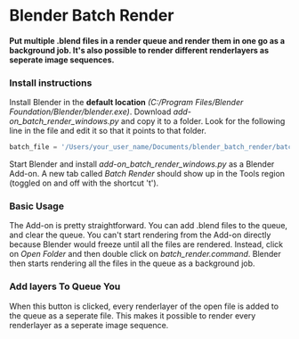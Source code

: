 # Blender Batch Render

#### Put multiple .blend files in a render queue and render them in one go as a background job. It's also possible to render different renderlayers as seperate image sequences.

### Install instructions

Install Blender in the **default location** *(C:/Program Files/Blender Foundation/Blender/blender.exe)*. Download *add-on_batch_render_windows.py* and copy it to a folder. Look for the following line in the file  and edit it so that it points to that folder.
```python
batch_file = '/Users/your_user_name/Documents/blender_batch_render/batch_render.command'
```
Start Blender and install *add-on_batch_render_windows.py* as a Blender Add-on. A new tab called *Batch Render* should show up in the Tools region (toggled on and off with the shortcut 't'). 

### Basic Usage

The Add-on is pretty straightforward. You can add .blend files to the queue, and clear the queue. You can't start rendering from the Add-on directly because Blender would freeze until all the files are rendered. Instead, click on *Open Folder* and then double click on *batch_render.command*. Blender then starts rendering all the files in the queue as a background job.  

### Add layers To Queue You

When this button is clicked, every renderlayer of the open file is added to the queue as a seperate file. This makes it possible to render every renderlayer as a seperate image sequence.
